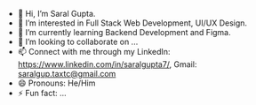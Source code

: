 - 👋 Hi, I’m Saral Gupta.
- 👀 I’m interested in Full Stack Web Development, UI/UX Design.
- 🌱 I’m currently learning Backend Development and Figma.
- 💞️ I’m looking to collaborate on ...
- 📫 Connect with me through my LinkedIn: https://www.linkedin.com/in/saralgupta7/, Gmail: saralgup.taxtc@gmail.com
- 😄 Pronouns: He/Him
- ⚡ Fun fact: ...

<!---
saral-gupta7/saral-gupta7 is a ✨ special ✨ repository because its `README.md` (this file) appears on your GitHub profile.
You can click the Preview link to take a look at your changes.
--->
